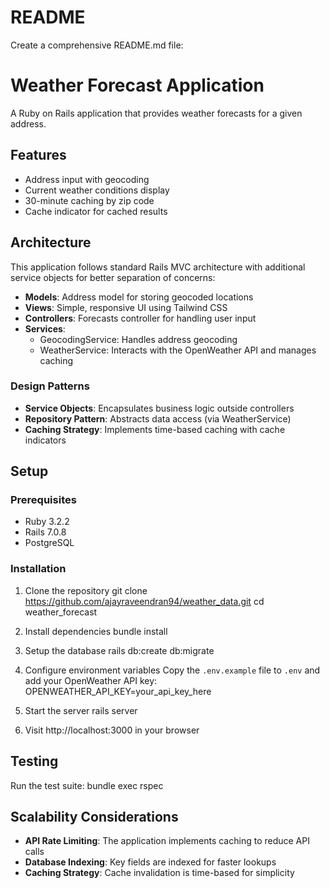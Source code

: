 # README

Create a comprehensive README.md file:

# Weather Forecast Application

A Ruby on Rails application that provides weather forecasts for a given address.

## Features

- Address input with geocoding
- Current weather conditions display
- 30-minute caching by zip code
- Cache indicator for cached results

## Architecture

This application follows standard Rails MVC architecture with additional service objects for better separation of concerns:

- **Models**: Address model for storing geocoded locations
- **Views**: Simple, responsive UI using Tailwind CSS
- **Controllers**: Forecasts controller for handling user input
- **Services**:
  - GeocodingService: Handles address geocoding
  - WeatherService: Interacts with the OpenWeather API and manages caching

### Design Patterns

- **Service Objects**: Encapsulates business logic outside controllers
- **Repository Pattern**: Abstracts data access (via WeatherService)
- **Caching Strategy**: Implements time-based caching with cache indicators

## Setup

### Prerequisites

- Ruby 3.2.2
- Rails 7.0.8
- PostgreSQL

### Installation

1. Clone the repository
   git clone https://github.com/ajayraveendran94/weather_data.git cd weather_forecast

2. Install dependencies
   bundle install

3. Setup the database
   rails db:create db:migrate

4. Configure environment variables
   Copy the `.env.example` file to `.env` and add your OpenWeather API key:
   OPENWEATHER_API_KEY=your_api_key_here

5. Start the server
   rails server

6. Visit http://localhost:3000 in your browser

## Testing

Run the test suite:
bundle exec rspec

## Scalability Considerations

- **API Rate Limiting**: The application implements caching to reduce API calls
- **Database Indexing**: Key fields are indexed for faster lookups
- **Caching Strategy**: Cache invalidation is time-based for simplicity
